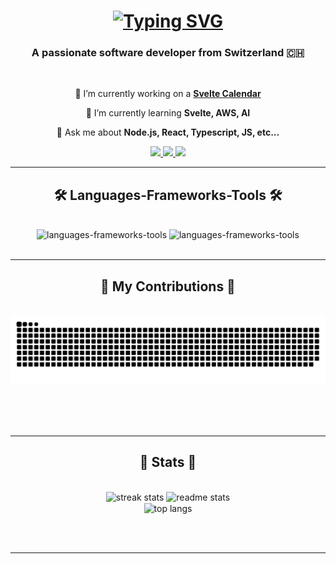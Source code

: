 <h1 align="center">
    <a href="https://git.io/typing-svg"><img src="https://readme-typing-svg.herokuapp.com?font=Righteous&size=35&duration=4000&pause=1000&color=1FF76C&center=true&vCenter=true&random=false&width=500&height=70&lines=Hi+There!+%F0%9F%91%8B;I'm+Stefane+Fivaz!" alt="Typing SVG" /></a>
</h1>

<h3 align="center">A passionate software developer from Switzerland 🇨🇭</h3>

<br/>

<div align="center">

🔭 I’m currently working on a [**Svelte Calendar**](https://github.com/fivaz/life)

🌱 I’m currently learning **Svelte, AWS, AI**

💬 Ask me about **Node.js, React, Typescript, JS, etc...**

 </div>

<div align="center"> 
  <a href="mailto:s.a.fivaz@gmail.com">
    <img src="https://img.shields.io/badge/Gmail-333333?style=for-the-badge&logo=gmail&logoColor=red" />
  </a>
  <a href="https://linkedin.com/in/stefane-fivaz-b3898211a" target="_blank">
    <img src="https://img.shields.io/badge/LinkedIn-0077B5?style=for-the-badge&logo=linkedin&logoColor=white" target="_blank" />
  </a>
  <a href="https://sfivaz.com" target="_blank">
     <img src="https://img.shields.io/badge/Portfolio-FF5722?style=for-the-badge&logo=todoist&logoColor=white" target="_blank" /> <!-- sqlite, safari, google-chrome are other good icon options -->
  </a>
</div>

 <hr/>

<h2 align="center">🛠️ Languages-Frameworks-Tools 🛠️</h2> 
<br/>
<div align="center">
    <img src="https://skillicons.dev/icons?i=typescript,javascript,react,vuejs,angular,svelte,css,java" alt="languages-frameworks-tools"/>
    <img src="https://skillicons.dev/icons?i=python,php,nodejs,aws,firebase,docker,git,bitbucket" alt="languages-frameworks-tools"/>
</div>

<br/>
<hr/>

<div align="center">
  <h2>🚀 My Contributions 🚀</h2>
  <br>
  <img alt="snake eating my contributions" src="https://raw.githubusercontent.com/fivaz/fivaz/output/github-contribution-grid-snake.svg" />

<br/><br/><br/>
</div>

<hr/>

<h2 align="center">🧠 Stats 🧠</h2>
<br>
<div align=center>
  <img width=390 src="https://streak-stats.demolab.com/?user=salesp07&count_private=true&theme=react&border_radius=10" alt="streak stats"/>
  <img width=390 src="https://github-readme-stats-mu-bay.vercel.app/api?username=fivaz&count_private=true&show_icons=true&theme=react&rank_icon=github&border_radius=10" alt="readme stats" />
  <br/>
  <img width=325 align="center" src="https://github-readme-stats-mu-bay.vercel.app/api/top-langs/?username=fivaz&hide=HTML&langs_count=8&layout=compact&theme=react&border_radius=10&size_weight=0.5&count_weight=0.5&exclude_repo=github-readme-stats" alt="top langs" />
</div>

<br/><br/>

<hr/>

<br/>